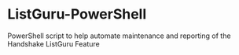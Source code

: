 # ListGuru-PowerShell
PowerShell script to help automate maintenance and reporting of the Handshake ListGuru Feature
